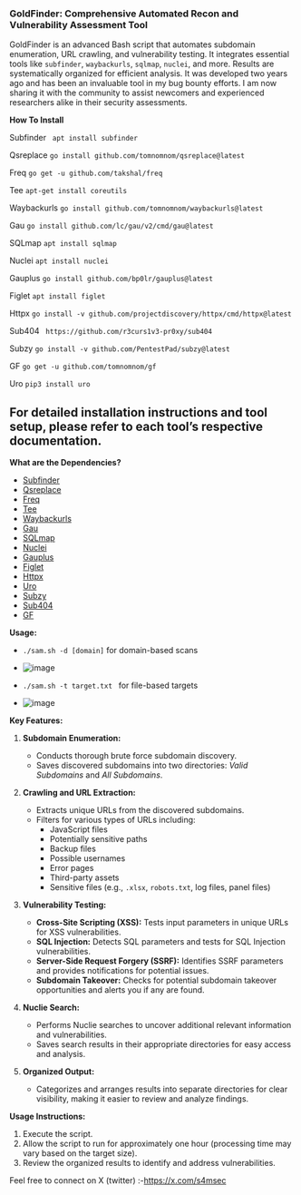### GoldFinder: Comprehensive Automated Recon and Vulnerability Assessment Tool

GoldFinder is an advanced Bash script that automates subdomain enumeration, URL crawling, and vulnerability testing. It integrates essential tools like `subfinder`, `waybackurls`, `sqlmap`, `nuclei`, and more. Results are systematically organized for efficient analysis. It was developed two years ago and has been an invaluable tool in my bug bounty efforts. I am now sharing it with the community to assist newcomers and experienced researchers alike in their security assessments.


**How To Install**

  Subfinder      ``` apt install subfinder```  
  
  Qsreplace    ``` go install github.com/tomnomnom/qsreplace@latest ``` 
    
  Freq         ``` go get -u github.com/takshal/freq ``` 
  
  Tee          ``` apt-get install coreutils ``` 
   
  Waybackurls  ``` go install github.com/tomnomnom/waybackurls@latest ``` 
   
  Gau          ``` go install github.com/lc/gau/v2/cmd/gau@latest ``` 
   
  SQLmap       ``` apt install sqlmap ``` 
   
  Nuclei       ``` apt install nuclei ``` 
  
  Gauplus      ``` go install github.com/bp0lr/gauplus@latest ``` 
  
  Figlet       ``` apt install figlet ``` 
   
  Httpx        ``` go install -v github.com/projectdiscovery/httpx/cmd/httpx@latest ``` 
 
  Sub404        ``` https://github.com/r3curs1v3-pr0xy/sub404``` 
  
  Subzy        ``` go install -v github.com/PentestPad/subzy@latest ``` 
  
  GF           ``` go get -u github.com/tomnomnom/gf ``` 
  
  Uro          ``` pip3 install uro ``` 


For detailed installation instructions and tool setup, please refer to each tool’s respective documentation.
---

**What are the Dependencies?**

- [Subfinder](https://github.com/projectdiscovery/subfinder)
- [Qsreplace](https://github.com/projectdiscovery/qsreplace)
- [Freq](https://github.com/freq/freq)
- [Tee](https://man7.org/linux/man-pages/man1/tee.1.html)
- [Waybackurls](https://github.com/tomnomnom/waybackurls)
- [Gau](https://github.com/lc/gau)
- [SQLmap](https://github.com/sqlmapproject/sqlmap)
- [Nuclei](https://github.com/projectdiscovery/nuclei)
- [Gauplus](https://github.com/lc/gauplus)
- [Figlet](http://www.figlet.org/)
- [Httpx](https://github.com/projectdiscovery/httpx)
- [Uro](https://github.com/robertdavidgraham/uro)
- [Subzy](https://github.com/subzy/subzy)
- [Sub404](https://github.com/sub404/sub404)
- [GF](https://github.com/tomnomnom/gf)


**Usage:**
- `./sam.sh -d [domain]` for domain-based scans

- ![image](https://github.com/user-attachments/assets/ccfe23c2-7dbc-49ed-a6e4-5d9bd23d7a3e)

- `./sam.sh -t target.txt ` for file-based targets

- ![image](https://github.com/user-attachments/assets/a92b2c0b-6981-4f87-b487-c2ba67f4f773)

  
**Key Features:**

1. **Subdomain Enumeration:**
   - Conducts thorough brute force subdomain discovery.
   - Saves discovered subdomains into two directories: *Valid Subdomains* and *All Subdomains*.

2. **Crawling and URL Extraction:**
   - Extracts unique URLs from the discovered subdomains.
   - Filters for various types of URLs including:
     - JavaScript files
     - Potentially sensitive paths
     - Backup files
     - Possible usernames
     - Error pages
     - Third-party assets
     - Sensitive files (e.g., `.xlsx`, `robots.txt`, log files, panel files)

3. **Vulnerability Testing:**
   - **Cross-Site Scripting (XSS):** Tests input parameters in unique URLs for XSS vulnerabilities.
   - **SQL Injection:** Detects SQL parameters and tests for SQL Injection vulnerabilities.
   - **Server-Side Request Forgery (SSRF):** Identifies SSRF parameters and provides notifications for potential issues.
   - **Subdomain Takeover:** Checks for potential subdomain takeover opportunities and alerts you if any are found.

4. **Nuclie Search:**
   - Performs Nuclie searches to uncover additional relevant information and vulnerabilities.
   - Saves search results in their appropriate directories for easy access and analysis.

5. **Organized Output:**
   - Categorizes and arranges results into separate directories for clear visibility, making it easier to review and analyze findings.

**Usage Instructions:**
1. Execute the script.
2. Allow the script to run for approximately one hour (processing time may vary based on the target size).
3. Review the organized results to identify and address vulnerabilities.


Feel free to connect on X (twitter) 
    :-https://x.com/s4msec
